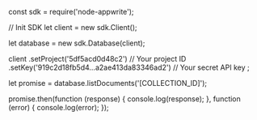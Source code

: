 const sdk = require('node-appwrite');

// Init SDK
let client = new sdk.Client();

let database = new sdk.Database(client);

client
    .setProject('5df5acd0d48c2') // Your project ID
    .setKey('919c2d18fb5d4...a2ae413da83346ad2') // Your secret API key
;

let promise = database.listDocuments('[COLLECTION_ID]');

promise.then(function (response) {
    console.log(response);
}, function (error) {
    console.log(error);
});